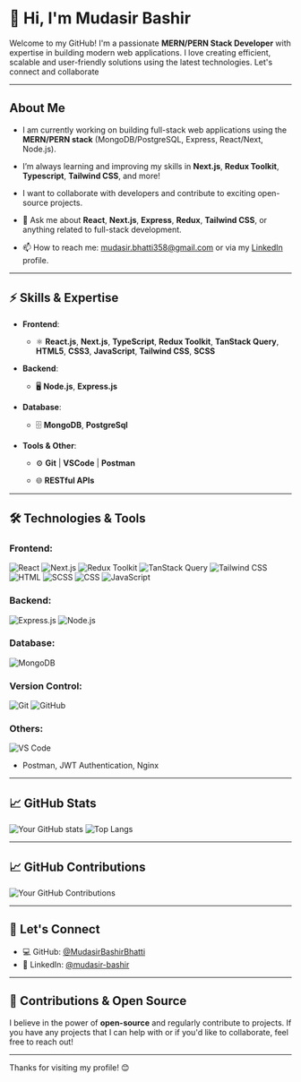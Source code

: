 # 👋 Hi, I'm Mudasir Bashir

Welcome to my GitHub! I'm a passionate **MERN/PERN Stack Developer** with expertise in building modern web applications. I love creating efficient, scalable and user-friendly solutions using the latest technologies. Let's connect and collaborate

---

## About Me

-  I am currently working on building full-stack web applications using the **MERN/PERN stack** (MongoDB/PostgreSQL, Express, React/Next, Node.js).

- I’m always learning and improving my skills in **Next.js**, **Redux Toolkit**, **Typescript**, **Tailwind CSS**, and more!

- I want to collaborate with developers and contribute to exciting open-source projects.

- 💬 Ask me about **React**, **Next.js**, **Express**, **Redux**, **Tailwind CSS**, or anything related to full-stack development.

- 📫 How to reach me: [mudasir.bhatti358@gmail.com](mailto:mudasir.bhatti358@gmail.com) or via my [LinkedIn](https://www.linkedin.com/in/mudasir-bashir/) profile.

---

## ⚡ Skills & Expertise

- **Frontend**:

  - ⚛️ **React.js**, **Next.js**, **TypeScript**, **Redux Toolkit**, **TanStack Query**, **HTML5**, **CSS3**, **JavaScript**, **Tailwind CSS**, **SCSS**
    
- **Backend**:

  - 🖥️ **Node.js**, **Express.js**
 
- **Database**:

  - 🗄️ **MongoDB**, **PostgreSql**
 
- **Tools & Other**:

  - ⚙️ **Git** | **VSCode** | **Postman**

  - 🌐 **RESTful APIs**

---

## 🛠️ Technologies & Tools

### Frontend:

![React](https://img.shields.io/badge/-React-61dafb?style=for-the-badge&logo=react&logoColor=black)
![Next.js](https://img.shields.io/badge/-Next.js-000000?style=for-the-badge&logo=next.js&logoColor=white)
![Redux Toolkit](https://img.shields.io/badge/-Redux%20Toolkit-764abc?style=for-the-badge&logo=redux&logoColor=white)
![TanStack Query](https://img.shields.io/badge/-TanStack%20Query-FF4154?style=for-the-badge&logo=react-query&logoColor=white)
![Tailwind CSS](https://img.shields.io/badge/-Tailwind%20CSS-38b2ac?style=for-the-badge&logo=tailwind-css&logoColor=white)
![HTML](https://img.shields.io/badge/-HTML-e34f26?style=for-the-badge&logo=html5&logoColor=white)
![SCSS](https://img.shields.io/badge/-SCSS-cc6699?style=for-the-badge&logo=sass&logoColor=white)
![CSS](https://img.shields.io/badge/-CSS-1572b6?style=for-the-badge&logo=css3&logoColor=white)
![JavaScript](https://img.shields.io/badge/-JavaScript-ffda44?style=for-the-badge&logo=javascript&logoColor=black)
    
### Backend:

![Express.js](https://img.shields.io/badge/-Express.js-000000?style=for-the-badge&logo=express&logoColor=white)
![Node.js](https://img.shields.io/badge/-Node.js-339933?style=for-the-badge&logo=node.js&logoColor=white)
    
### Database:

![MongoDB](https://img.shields.io/badge/-MongoDB-4db33d?style=for-the-badge&logo=mongodb&logoColor=white)
 
### Version Control:

![Git](https://img.shields.io/badge/-Git-f05032?style=for-the-badge&logo=git&logoColor=white)
![GitHub](https://img.shields.io/badge/-GitHub-181717?style=for-the-badge&logo=github&logoColor=white)
    
### Others:

![VS Code](https://img.shields.io/badge/-VS%20Code-007acc?style=for-the-badge&logo=visual-studio-code&logoColor=white)
  - Postman, JWT Authentication, Nginx

---

## 📈 GitHub Stats

![Your GitHub stats](https://github-readme-stats.vercel.app/api?username=MudasirBashirBhatti&show_icons=true&theme=radical)
![Top Langs](https://github-readme-stats.vercel.app/api/top-langs/?username=MudasirBashirBhatti&layout=compact&theme=radical)

---

## 📈 GitHub Contributions

![Your GitHub Contributions](https://github-readme-streak-stats.herokuapp.com/?user=MudasirBashirBhatti&theme=radical)

---

## 🌱 Let's Connect

- 💻 GitHub: [@MudasirBashirBhatti](https://github.com/MudasirBashirBhatti)
- 📲 LinkedIn: [@mudasir-bashir](https://www.linkedin.com/in/mudasir-bashir)

---

## 🙌 Contributions & Open Source

I believe in the power of **open-source** and regularly contribute to projects. If you have any projects that I can help with or if you'd like to collaborate, feel free to reach out!

---

Thanks for visiting my profile! 😊
